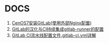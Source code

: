 # DOCS
1. [CenOS7安装GitLab(使用外部Nginx配置)](./X_centos7_install_gitlab_with_external_nginx.html)
1. [GitLab的汉化与CI持续集成gitlab-runner的配置](./X_configure_gitlab_i18n_and_create_gitlab_ci_with_gitlab_runner.html)
1. [GitLab CI流水线配置文件.gitlab-ci.yml详解](./X_gitlab_ci_.gitlab-ci.yml_detail.html)
